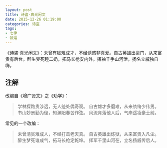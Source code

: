 ```yaml
---
layout: post
title: 诗盗·真光闲文
date: 2015-12-26 01:19:00
categories: 诗盗
tags:
- 七律
- 装逼
---
```

《诗盗·真光闲文》：未曾有钱难成才，不经诱惑非真爱。自古英雄出豪门，从来富贵有后台。醉生梦死睡二奶，拓马长枪安内外。挥袖千手山河泄，扬名立威独自嗨。

## 注解
改编自《增广贤文》之《劝学》：
> 学林探路贵涉远，无人迹处偶奇观。
> 自古雄才多磨难，从来纨绔少伟男。
> 书山妙景勤为径，知渊阳春苦作弦。
> 风流肯落他人后，气岸遥凌豪士前。

常见的一个改编：
> 未曾清贫难成人，不经打击老天真。
> 自古英雄出炼狱，从来富贵入凡尘。
> 醉生梦死谁成气，拓马长枪定乾坤。
> 挥军千里山河在，立名扬威传后人。
